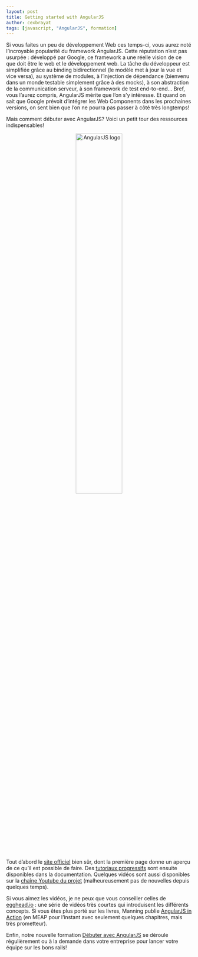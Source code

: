 ```yaml
---
layout: post
title: Getting started with AngularJS
author: cexbrayat
tags: [javascript, "AngularJS", formation]
---
```

Si vous faites un peu de développement Web ces temps-ci, vous aurez noté l’incroyable popularité du framework AngularJS. Cette réputation n’est pas usurpée : développé par Google, ce framework a une réelle vision de ce que doit être le web et le développement web. La tâche du développeur est simplifiée grâce au binding bidirectionnel (le modèle met à jour la vue et vice versa), au système de modules, à l’injection de dépendance (bienvenu dans un monde testable simplement grâce à des mocks), à son abstraction de la communication serveur, à son framework de test end-to-end... Bref, vous l’aurez compris, AngularJS mérite que l’on s’y intéresse. Et quand on sait que Google prévoit d’intégrer les Web Components dans les prochaines versions, on sent bien que l’on ne pourra pas passer à côté très longtemps!

Mais comment débuter avec AngularJS? Voici un petit tour des ressources indispensables!

<div style="text-align: center"><img alt="AngularJS logo" src="https://ninja-squad.com/public/img/angularjs-logo.png.pagespeed.ce.2SfPGmgT_b.png" width="50%"/></div>

Tout d’abord le [site officiel](http://angularjs.org) bien sûr, dont la première page donne un aperçu de ce qu’il est possible de faire. Des [tutoriaux progressifs](http://docs.angularjs.org/tutorial) sont ensuite disponibles dans la documentation. Quelques vidéos sont aussi disponibles sur la [chaîne Youtube du projet](http://www.youtube.com/user/angularjs) (malheureusement pas de nouvelles depuis quelques temps).

Si vous aimez les vidéos, je ne peux que vous conseiller celles de [egghead.io](http://www.youtube.com/playlist?list=PLP6DbQBkn9ymGQh2qpk9ImLHdSH5T7yw7) : une série de vidéos très courtes qui introduisent les différents concepts. Si vous êtes plus porté sur les livres, Manning publie [AngularJS in Action](http://www.manning.com/bford/) (en MEAP pour l’instant avec seulement quelques chapitres, mais très prometteur).

Enfin, notre nouvelle formation [Débuter avec AngularJS](https://ninja-squad.com/formations/formation-angularjs) se déroule régulièrement ou à la demande dans votre entreprise pour lancer votre équipe sur les bons rails!

